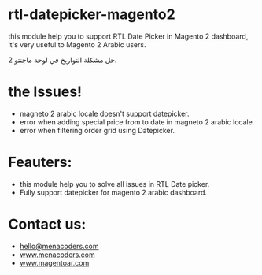 # rtl-datepicker-magento2
this module help you to support RTL Date Picker in Magento 2 dashboard, it's very useful to Magento 2 Arabic users.

حل مشكلة التواريخ في لوحة ماجنتو 2.

# the Issues!
- magneto 2 arabic locale doesn't support datepicker.
- error when adding special price from to date in magneto 2 arabic locale.
- error when filtering order grid using Datepicker.

# Feauters:
- this module help you to solve all issues in RTL Date picker.
- Fully support datepicker for magento 2 arabic dashboard.

# Contact us:
- hello@menacoders.com
- www.menacoders.com
- www.magentoar.com
